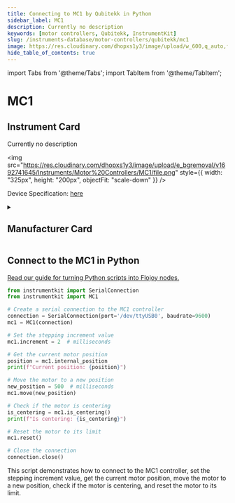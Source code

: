 ```yaml
---
title: Connecting to MC1 by Qubitekk in Python
sidebar_label: MC1
description: Currently no description
keywords: [motor controllers, Qubitekk, InstrumentKit]
slug: /instruments-database/motor-controllers/qubitekk/mc1
image: https://res.cloudinary.com/dhopxs1y3/image/upload/w_600,q_auto,f_auto/e_bgremoval/v1692741645/Instruments/Motor%20Controllers/MC1/file.jpg
hide_table_of_contents: true
---
```


import Tabs from '@theme/Tabs';
import TabItem from '@theme/TabItem';

# MC1

## Instrument Card

<div className="flex">

<div>

Currently no description

</div>

<img src="https://res.cloudinary.com/dhopxs1y3/image/upload/e_bgremoval/v1692741645/Instruments/Motor%20Controllers/MC1/file.png" style={{ width: "325px", height: "200px", objectFit: "scale-down" }} />

</div>

<div className="flex text-center">

<p>Device Specification: <a target="\_blank" href="/instruments-database/all-instruments/">here</a></p>

</div>

<details style={{ marginTop: "15px"}}>
<summary><h2>Manufacturer Card</h2></summary>

<img src="https://res.cloudinary.com/dhopxs1y3/image/upload/v1692125997/Instruments/Vendor%20Logos/Qubitekk.png" style={{ width: "100%", height: "170px",objectFit: "scale-down" }} />

Qubitekk provides reliable products for generating, preparing, distributing, detecting, correlating and storing photonic qubits. The hardware that is needed to strengthen American leadership in quantum computing, communications, and sensing solutions is being developed and manufactured in San Diego County, CA.

<ul>
  <li>Headquarters: Vista, California, United States</li>
  <li>Yearly Revenue (millions, USD): 5.0</li>
  <li>Vendor Website: <a href="https://qubitekk.com/">here</a></li>
</ul>
</details>

## Connect to the MC1 in Python

[Read our guide for turning Python scripts into Flojoy nodes.](https://docs.flojoy.ai/custom-nodes/creating-custom-node/)
<Tabs>
<TabItem value="InstrumentKit" label="InstrumentKit">


```python
from instrumentkit import SerialConnection
from instrumentkit import MC1

# Create a serial connection to the MC1 controller
connection = SerialConnection(port='/dev/ttyUSB0', baudrate=9600)
mc1 = MC1(connection)

# Set the stepping increment value
mc1.increment = 2  # milliseconds

# Get the current motor position
position = mc1.internal_position
print(f"Current position: {position}")

# Move the motor to a new position
new_position = 500  # milliseconds
mc1.move(new_position)

# Check if the motor is centering
is_centering = mc1.is_centering()
print(f"Is centering: {is_centering}")

# Reset the motor to its limit
mc1.reset()

# Close the connection
connection.close()
```

This script demonstrates how to connect to the MC1 controller, set the stepping increment value, get the current motor position, move the motor to a new position, check if the motor is centering, and reset the motor to its limit.

</TabItem>
</Tabs>
